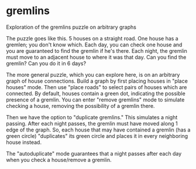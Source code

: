 # gremlins
Exploration of the gremlins puzzle on arbitrary graphs

The puzzle goes like this.
5 houses on a straight road. One house has a gremlen; you don't know which.
Each day, you can check one house and you are guaranteed to find the gremlin if he's there.
Each night, the gremlin must move to an adjacent house to where it was that day.
Can you find the gremlin? Can you do it in 6 days?

The more general puzzle, which you can explore here, is on an arbitrary graph of house connections.
Build a graph by first placing houses in "place houses" mode.
Then use "place roads" to select pairs of houses which are connected.
By default, houses contain a green dot, indicating the possible presence of a gremlin.
You can enter "remove gremlins" mode to simulate checking a house, removing the possibility of a gremlin there.

Then we have the option to "duplicate gremlins." This simulates a night passing.
After each night passes, the gremlin must have moved along 1 edge of the graph.
So, each house that may have contained a gremlin (has a green circle) "duplicates" its green circle and places it in every neighboring house instead.

The "autoduplicate" mode guarantees that a night passes after each day when you check a house/remove a gremlin.

